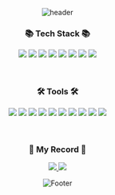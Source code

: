 <div align="center">

![header](https://capsule-render.vercel.app/api?type=waving&color=E2A9F3&height=160&section=header&text=Hello%20World🎵%20I'm%20Youngmin&fontSize=42&animation=twinkling)

### 📚 Tech Stack 📚
<p>
<img src="https://img.shields.io/badge/Swift-F05138?style=flat-square&logo=Swift&logoColor=white"/>
<img src="https://img.shields.io/badge/SwiftUI-2563EB?style=flat-square&logo=swift&logoColor=white"/>
<img src="https://img.shields.io/badge/C-A8B9CC?style=flat-square&logo=c&logoColor=white"/>
<img src="https://img.shields.io/badge/C++-00599C?style=flat-square&logo=cplusplus&logoColor=white"/>
<img src="https://img.shields.io/badge/C Sharp-3178C6?style=flat-square&logo=csharp&logoColor=white"/>
<img src="https://img.shields.io/badge/Java-007396?style=flat&logo=OpenJDK&logoColor=white"/>
<img src="https://img.shields.io/badge/JavaScript-F7DF1E?style=flat-square&logo=JavaScript&logoColor=black"/>
<img src="https://img.shields.io/badge/Python-3776AB?style=flat-square&logo=python&logoColor=black"/>
</p>
<br/>

### 🛠 Tools 🛠
<p>
<img src="https://img.shields.io/badge/Xcode-147EFB?style=flat-square&logo=xcode&logoColor=white"/>
<img src="https://img.shields.io/badge/Xcode-147EFB?style=flat-square&logo=xcode&logoColor=white"/>
<img src="https://img.shields.io/badge/Visual Studio Code-007ACC?style=flat-square&logo=VisualStudioCode&logoColor=white"/>
<img src="https://img.shields.io/badge/Visual Studio-5C2D91?style=flat-square&logo=VisualStudio&logoColor=white"/>
<img src="https://img.shields.io/badge/GitHub-181717?style=flat-square&logo=GitHub&logoColor=white"/>
<img src="https://img.shields.io/badge/IntelliJ IDEA-000000?style=flat-square&logo=intellijidea&logoColor=white"/>
<img src="https://img.shields.io/badge/Unity-000000?style=flat-square&logo=unity&logoColor=white"/>
<img src="https://img.shields.io/badge/Figma-F24E1E?style=flat-square&logo=Figma&logoColor=white"/>
<img src="https://img.shields.io/badge/Adobe Photoshop-31A8FF?style=flat-square&logo=Adobe Photoshop&logoColor=white"/>
<img src="https://img.shields.io/badge/Adobe Illustrator-FF9A00?style=flat-square&logo=Adobe Illustrator&logoColor=white"/>
</p>
<br/>

### 📝 My Record 📝
<a href="https://zeromin-code.tistory.com" target="_blank">
  <img src="https://img.shields.io/badge/Tistory-000000?style=flat-square&logo=tistory&logoColor=white"/>
</a>

<a href="https://www.instagram.com/0_min02" target="_blank">
  <img src="https://img.shields.io/badge/Instagram-E4405F?style=flat-square&logo=instagram&logoColor=white"/>
</a>    

![Footer](https://capsule-render.vercel.app/api?type=waving&color=E2A9F3&height=150&section=footer)

</div>
